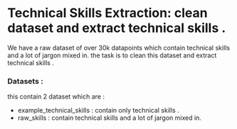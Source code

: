 # Technical Skills Extraction: clean dataset and extract technical skills .

We have a raw dataset of over 30k datapoints which contain technical skills and a lot of jargon mixed in.
the task is to clean this dataset and extract technical skills .

### Datasets :

this contain 2 dataset which are :
- example_technical_skills : contain only technical skills .
- raw_skills : contain technical skills and a lot of jargon mixed in.

